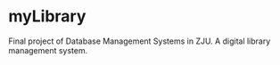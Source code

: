 myLibrary
=========

Final project of Database Management Systems in ZJU. A digital library management system.
